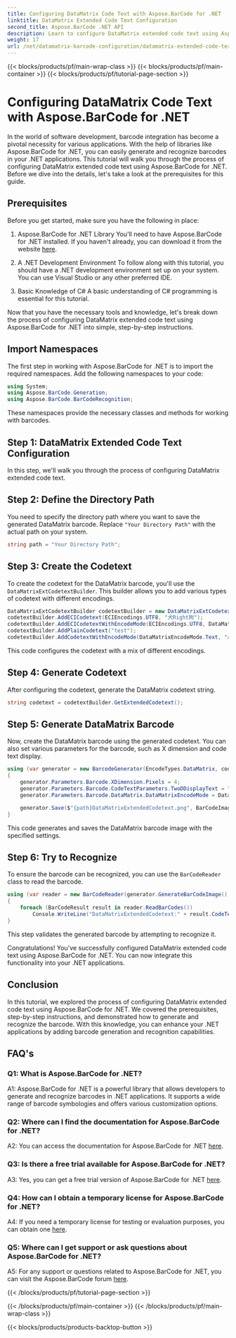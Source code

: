 ```yaml
---
title: Configuring DataMatrix Code Text with Aspose.BarCode for .NET
linktitle: DataMatrix Extended Code Text Configuration
second_title: Aspose.BarCode .NET API
description: Learn to configure DataMatrix extended code text using Aspose.BarCode for .NET. Generate, recognize, and integrate barcodes in your .NET applications.
weight: 17
url: /net/datamatrix-barcode-configuration/datamatrix-extended-code-text-configuration/
---
```


{{< blocks/products/pf/main-wrap-class >}}
{{< blocks/products/pf/main-container >}}
{{< blocks/products/pf/tutorial-page-section >}}

# Configuring DataMatrix Code Text with Aspose.BarCode for .NET

In the world of software development, barcode integration has become a pivotal necessity for various applications. With the help of libraries like Aspose.BarCode for .NET, you can easily generate and recognize barcodes in your .NET applications. This tutorial will walk you through the process of configuring DataMatrix extended code text using Aspose.BarCode for .NET. Before we dive into the details, let's take a look at the prerequisites for this guide.

## Prerequisites

Before you get started, make sure you have the following in place:

1. Aspose.BarCode for .NET Library
You'll need to have Aspose.BarCode for .NET installed. If you haven't already, you can download it from the website [here](https://releases.aspose.com/barcode/net/).

2. A .NET Development Environment
To follow along with this tutorial, you should have a .NET development environment set up on your system. You can use Visual Studio or any other preferred IDE.

3. Basic Knowledge of C#
A basic understanding of C# programming is essential for this tutorial.

Now that you have the necessary tools and knowledge, let's break down the process of configuring DataMatrix extended code text using Aspose.BarCode for .NET into simple, step-by-step instructions.

## Import Namespaces

The first step in working with Aspose.BarCode for .NET is to import the required namespaces. Add the following namespaces to your code:

```csharp
using System;
using Aspose.BarCode.Generation;
using Aspose.BarCode.BarCodeRecognition;
```

These namespaces provide the necessary classes and methods for working with barcodes.

## Step 1: DataMatrix Extended Code Text Configuration

In this step, we'll walk you through the process of configuring DataMatrix extended code text.

## Step 2: Define the Directory Path

You need to specify the directory path where you want to save the generated DataMatrix barcode. Replace `"Your Directory Path"` with the actual path on your system.

```csharp
string path = "Your Directory Path";
```

## Step 3: Create the Codetext

To create the codetext for the DataMatrix barcode, you'll use the `DataMatrixExtCodetextBuilder`. This builder allows you to add various types of codetext with different encodings.

```csharp
DataMatrixExtCodetextBuilder codetextBuilder = new DataMatrixExtCodetextBuilder();
codetextBuilder.AddECICodetext(ECIEncodings.UTF8, "犬Right狗");
codetextBuilder.AddECICodetextWithEncodeMode(ECIEncodings.UTF8, DataMatrixEncodeMode.C40, "ABCDE");
codetextBuilder.AddPlainCodetext("test");
codetextBuilder.AddCodetextWithEncodeMode(DataMatrixEncodeMode.Text, "abcde");
```

This code configures the codetext with a mix of different encodings.

## Step 4: Generate Codetext

After configuring the codetext, generate the DataMatrix codetext string.

```csharp
string codetext = codetextBuilder.GetExtendedCodetext();
```

## Step 5: Generate DataMatrix Barcode

Now, create the DataMatrix barcode using the generated codetext. You can also set various parameters for the barcode, such as X dimension and code text display.

```csharp
using (var generator = new BarcodeGenerator(EncodeTypes.DataMatrix, codetext))
{
    generator.Parameters.Barcode.XDimension.Pixels = 4;
    generator.Parameters.Barcode.CodeTextParameters.TwoDDisplayText = "Extended Codetext";
    generator.Parameters.Barcode.DataMatrix.DataMatrixEncodeMode = DataMatrixEncodeMode.ExtendedCodetext;

    generator.Save($"{path}DataMatrixExtendedCodetext.png", BarCodeImageFormat.Png);
}
```

This code generates and saves the DataMatrix barcode image with the specified settings.

## Step 6: Try to Recognize

To ensure the barcode can be recognized, you can use the `BarCodeReader` class to read the barcode.

```csharp
using (var reader = new BarCodeReader(generator.GenerateBarCodeImage(), DecodeType.DataMatrix))
{
    foreach (BarCodeResult result in reader.ReadBarCodes())
        Console.WriteLine("DataMatrixExtendedCodetext:" + result.CodeText);
}
```

This step validates the generated barcode by attempting to recognize it.

Congratulations! You've successfully configured DataMatrix extended code text using Aspose.BarCode for .NET. You can now integrate this functionality into your .NET applications.

## Conclusion

In this tutorial, we explored the process of configuring DataMatrix extended code text using Aspose.BarCode for .NET. We covered the prerequisites, step-by-step instructions, and demonstrated how to generate and recognize the barcode. With this knowledge, you can enhance your .NET applications by adding barcode generation and recognition capabilities.

## FAQ's

### Q1: What is Aspose.BarCode for .NET?

A1: Aspose.BarCode for .NET is a powerful library that allows developers to generate and recognize barcodes in .NET applications. It supports a wide range of barcode symbologies and offers various customization options.

### Q2: Where can I find the documentation for Aspose.BarCode for .NET?

A2: You can access the documentation for Aspose.BarCode for .NET [here](https://reference.aspose.com/barcode/net/).

### Q3: Is there a free trial available for Aspose.BarCode for .NET?

A3: Yes, you can get a free trial version of Aspose.BarCode for .NET [here](https://releases.aspose.com/).

### Q4: How can I obtain a temporary license for Aspose.BarCode for .NET?

A4: If you need a temporary license for testing or evaluation purposes, you can obtain one [here](https://purchase.aspose.com/temporary-license/).

### Q5: Where can I get support or ask questions about Aspose.BarCode for .NET?

A5: For any support or questions related to Aspose.BarCode for .NET, you can visit the Aspose.BarCode forum [here](https://forum.aspose.com/c/barcode/13).

{{< /blocks/products/pf/tutorial-page-section >}}

{{< /blocks/products/pf/main-container >}}
{{< /blocks/products/pf/main-wrap-class >}}

{{< blocks/products/products-backtop-button >}}
